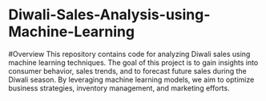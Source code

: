 # Diwali-Sales-Analysis-using-Machine-Learning

#Overview
This repository contains code for analyzing Diwali sales using machine learning techniques. The goal of this project is to gain insights into consumer behavior, sales trends, and to forecast future sales during the Diwali season. By leveraging machine learning models, we aim to optimize business strategies, inventory management, and marketing efforts.

